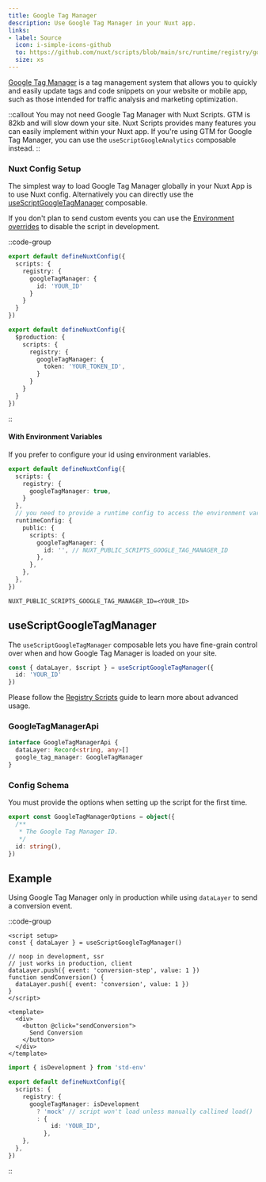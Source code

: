 ```yaml
---
title: Google Tag Manager
description: Use Google Tag Manager in your Nuxt app.
links:
- label: Source
  icon: i-simple-icons-github
  to: https://github.com/nuxt/scripts/blob/main/src/runtime/registry/google-tag-manager.ts
  size: xs
---
```


[Google Tag Manager](https://marketingplatform.google.com/about/tag-manager/) is a tag management system that allows you to quickly and easily update tags and code snippets on your website or mobile app, such as those intended for traffic analysis and marketing optimization.

::callout
You may not need Google Tag Manager with Nuxt Scripts. GTM is 82kb and will slow down your site.
Nuxt Scripts provides many features you can easily
implement within your Nuxt app. If you're using GTM for Google Tag Manager, you can use the `useScriptGoogleAnalytics` composable instead.
::

### Nuxt Config Setup

The simplest way to load Google Tag Manager globally in your Nuxt App is to use Nuxt config. Alternatively you can directly
use the [useScriptGoogleTagManager](#useScriptGoogleTagManager) composable.

If you don't plan to send custom events you can use the [Environment overrides](https://nuxt.com/docs/getting-started/configuration#environment-overrides) to
disable the script in development.

::code-group

```ts [Always enabled]
export default defineNuxtConfig({
  scripts: {
    registry: {
      googleTagManager: {
        id: 'YOUR_ID'
      }
    }
  }
})
```

```ts [Production only]
export default defineNuxtConfig({
  $production: {
    scripts: {
      registry: {
        googleTagManager: {
          token: 'YOUR_TOKEN_ID',
        }
      }
    }
  }
})
```

::

#### With Environment Variables

If you prefer to configure your id using environment variables.

```ts [nuxt.config.ts]
export default defineNuxtConfig({
  scripts: {
    registry: {
      googleTagManager: true,
    }
  },
  // you need to provide a runtime config to access the environment variables
  runtimeConfig: {
    public: {
      scripts: {
        googleTagManager: {
          id: '', // NUXT_PUBLIC_SCRIPTS_GOOGLE_TAG_MANAGER_ID
        },
      },
    },
  },
})
```

```text [.env]
NUXT_PUBLIC_SCRIPTS_GOOGLE_TAG_MANAGER_ID=<YOUR_ID>
```

## useScriptGoogleTagManager

The `useScriptGoogleTagManager` composable lets you have fine-grain control over when and how Google Tag Manager is loaded on your site.

```ts
const { dataLayer, $script } = useScriptGoogleTagManager({
  id: 'YOUR_ID'
})
```

Please follow the [Registry Scripts](/docs/guides/registry-scripts) guide to learn more about advanced usage.

### GoogleTagManagerApi

```ts
interface GoogleTagManagerApi {
  dataLayer: Record<string, any>[]
  google_tag_manager: GoogleTagManager
}
```

### Config Schema

You must provide the options when setting up the script for the first time.

```ts
export const GoogleTagManagerOptions = object({
  /**
   * The Google Tag Manager ID.
   */
  id: string(),
})
```

## Example

Using Google Tag Manager only in production while using `dataLayer` to send a conversion event.

::code-group

```vue [ConversionButton.vue]
<script setup>
const { dataLayer } = useScriptGoogleTagManager()

// noop in development, ssr
// just works in production, client
dataLayer.push({ event: 'conversion-step', value: 1 })
function sendConversion() {
  dataLayer.push({ event: 'conversion', value: 1 })
}
</script>

<template>
  <div>
    <button @click="sendConversion">
      Send Conversion
    </button>
  </div>
</template>
```

```ts [nuxt.config.ts Mock development]
import { isDevelopment } from 'std-env'

export default defineNuxtConfig({
  scripts: {
    registry: {
      googleTagManager: isDevelopment
        ? 'mock' // script won't load unless manually callined load()
        : {
            id: 'YOUR_ID',
          },
    },
  },
})
```

::
